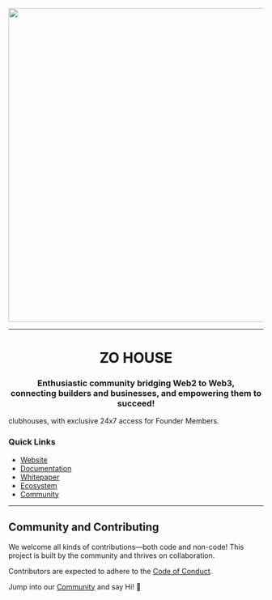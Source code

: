 <img align="center" src="https://cdn.zo.xyz/gallery/media/images/338ca184-4bb8-4487-b6e1-79a9b3809f0f_20240828105503.gif" width="800" height="620" frameBorder="0" class="giphy-embed" allowFullScreen></img>

---
<h1 align="center">ZO HOUSE</h1>
<h3 align="center">Enthusiastic community bridging Web2 to Web3, <br>connecting builders and businesses, and empowering them to succeed!</h3>


clubhouses, with exclusive 24x7 access for Founder Members.


### Quick Links
- [Website](https://zo.xyz/)  
- [Documentation](https://docs.zohouse.org/)  
- [Whitepaper](https://www.zohouse.org/whitepaper)  
- [Ecosystem](https://www.zohouse.org/ecosystem/)  
- [Community](https://t.me/zohouse)  

---

## Community and Contributing

We welcome all kinds of contributions—both code and non-code! This project is built by the community and thrives on collaboration. 

Contributors are expected to adhere to the [Code of Conduct](../Code-of-Conduct.md).

Jump into our [Community](https://t.me/zohouse) and say Hi! 👋
